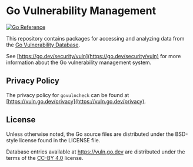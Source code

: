 # Go Vulnerability Management

[![Go Reference](https://pkg.go.dev/badge/golang.org/x/vuln.svg)](https://pkg.go.dev/golang.org/x/vuln)

This repository contains packages for accessing and analyzing data from the
[Go Vulnerability Database](https://vuln.go.dev).

See [https://go.dev/security/vuln](https://go.dev/security/vuln) for more
information about the Go vulnerability management system.

## Privacy Policy

The privacy policy for `govulncheck` can be found at
[https://vuln.go.dev/privacy](https://vuln.go.dev/privacy).

## License

Unless otherwise noted, the Go source files are distributed under
the BSD-style license found in the LICENSE file.

Database entries available at https://vuln.go.dev are distributed under the
terms of the [CC-BY 4.0](https://creativecommons.org/licenses/by/4.0/) license.
